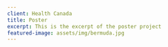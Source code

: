 ```yaml
---
client: Health Canada
title: Poster
excerpt: This is the excerpt of the poster project
featured-image: assets/img/bermuda.jpg
---
```

